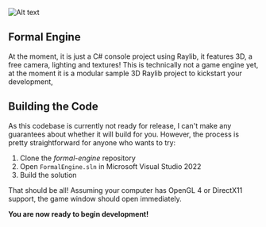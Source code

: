 ![Alt text](Images/banner.png?raw=true)

## Formal Engine

At the moment, it is just a C# console project using Raylib, it features 3D, a free camera, lighting and textures!
This is technically not a game engine yet, at the moment it is a modular sample 3D Raylib project to kickstart your development,

## Building the Code

As this codebase is currently not ready for release, I can't make any guarantees about whether it will build for you. However, the process is pretty straightforward for anyone who wants to try:

1. Clone the _formal-engine_ repository
2. Open `FormalEngine.sln` in Microsoft Visual Studio 2022
3. Build the solution

That should be all! Assuming your computer has OpenGL 4 or DirectX11 support, the game window should open immediately.

**You are now ready to begin development!**
